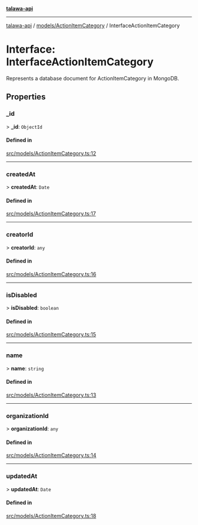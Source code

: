 [**talawa-api**](../../../README.md)

***

[talawa-api](../../../modules.md) / [models/ActionItemCategory](../README.md) / InterfaceActionItemCategory

# Interface: InterfaceActionItemCategory

Represents a database document for ActionItemCategory in MongoDB.

## Properties

### \_id

\> **\_id**: `ObjectId`

#### Defined in

[src/models/ActionItemCategory.ts:12](https://github.com/PalisadoesFoundation/talawa-api/blob/3a5276aff43f5de4f7fab3ec9683a420dcdc7a06/src/models/ActionItemCategory.ts#L12)

***

### createdAt

\> **createdAt**: `Date`

#### Defined in

[src/models/ActionItemCategory.ts:17](https://github.com/PalisadoesFoundation/talawa-api/blob/3a5276aff43f5de4f7fab3ec9683a420dcdc7a06/src/models/ActionItemCategory.ts#L17)

***

### creatorId

\> **creatorId**: `any`

#### Defined in

[src/models/ActionItemCategory.ts:16](https://github.com/PalisadoesFoundation/talawa-api/blob/3a5276aff43f5de4f7fab3ec9683a420dcdc7a06/src/models/ActionItemCategory.ts#L16)

***

### isDisabled

\> **isDisabled**: `boolean`

#### Defined in

[src/models/ActionItemCategory.ts:15](https://github.com/PalisadoesFoundation/talawa-api/blob/3a5276aff43f5de4f7fab3ec9683a420dcdc7a06/src/models/ActionItemCategory.ts#L15)

***

### name

\> **name**: `string`

#### Defined in

[src/models/ActionItemCategory.ts:13](https://github.com/PalisadoesFoundation/talawa-api/blob/3a5276aff43f5de4f7fab3ec9683a420dcdc7a06/src/models/ActionItemCategory.ts#L13)

***

### organizationId

\> **organizationId**: `any`

#### Defined in

[src/models/ActionItemCategory.ts:14](https://github.com/PalisadoesFoundation/talawa-api/blob/3a5276aff43f5de4f7fab3ec9683a420dcdc7a06/src/models/ActionItemCategory.ts#L14)

***

### updatedAt

\> **updatedAt**: `Date`

#### Defined in

[src/models/ActionItemCategory.ts:18](https://github.com/PalisadoesFoundation/talawa-api/blob/3a5276aff43f5de4f7fab3ec9683a420dcdc7a06/src/models/ActionItemCategory.ts#L18)
